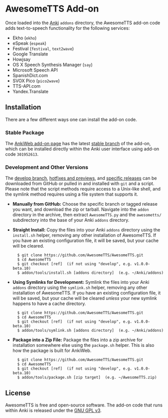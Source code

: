 # AwesomeTTS Add-on

Once loaded into the [Anki](http://ankisrs.net) `addons` directory, the
AwesomeTTS add-on code adds text-to-speech functionality for the following
services:

- Ekho (`ekho`)
- eSpeak (`espeak`)
- Festival (`festival`, `text2wave`)
- Google Translate
- Howjsay
- OS X Speech Synthesis Manager (`say`)
- Microsoft Speech API
- SpanishDict.com
- SVOX Pico (`pico2wave`)
- TTS-API.com
- Yandex.Translate


## Installation

There are a few different ways one can install the add-on code.

### Stable Package

The [AnkiWeb add-on page](https://ankiweb.net/shared/info/301952613) has the
latest [stable branch](https://github.com/AwesomeTTS/AwesomeTTS/tree/stable)
of the add-on, which can be installed directly within the Anki user interface
using add-on code `301952613`.

### Development and Other Versions

The [develop branch](https://github.com/AwesomeTTS/AwesomeTTS/tree/develop),
[hotfixes and previews](https://github.com/AwesomeTTS/AwesomeTTS/branches),
and [specific releases](https://github.com/AwesomeTTS/AwesomeTTS/releases) can
be downloaded from GitHub or pulled in and installed with `git` and a script.
Please note that the script methods require access to a Unix-like shell, and
the symlink method requires using a file system that supports it.

- **Manually from GitHub:**
  Choose the specific branch or tagged release you want, and download the zip
  or tarball. Navigate into the `addon` directory in the archive, then extract
  `AwesomeTTS.py` and the `awesometts/` subdirectory into the base of your
  Anki `addons` directory.

- **Straight Install:**
  Copy the files into your Anki `addons` directory using the `install.sh`
  helper, removing any other installation of AwesomeTTS. If you have an
  existing configuration file, it will be saved, but your cache will be
  cleared.

        $ git clone https://github.com/AwesomeTTS/AwesomeTTS.git
        $ cd AwesomeTTS
        $ git checkout [ref]  (if not using "develop", e.g. v1.0.0-beta.10)
        $ addon/tools/install.sh [addons directory]  (e.g. ~/Anki/addons)

- **Using Symlinks for Development:**
  Symlink the files into your Anki `addons` directory using the `symlink.sh`
  helper, removing any other installation of AwesomeTTS. If you have an
  existing configuration file, it will be saved, but your cache will be
  cleared _unless_ your new symlink happens to have a cache directory.

        $ git clone https://github.com/AwesomeTTS/AwesomeTTS.git
        $ cd AwesomeTTS
        $ git checkout [ref]  (if not using "develop", e.g. v1.0.0-beta.10)
        $ addon/tools/symlink.sh [addons directory]  (e.g. ~/Anki/addons)

- **Package into a Zip File:**
  Package the files into a zip archive for installation somewhere else using
  the `package.sh` helper. This is also how the package is built for AnkiWeb.

        $ git clone https://github.com/AwesomeTTS/AwesomeTTS.git
        $ cd AwesomeTTS
        $ git checkout [ref]  (if not using "develop", e.g. v1.0.0-beta.10)
        $ addon/tools/package.sh [zip target]  (e.g. ~/AwesomeTTS.zip)


## License

AwesomeTTS is free and open-source software. The add-on code that runs within
Anki is released under the [GNU GPL v3](LICENSE.txt).
